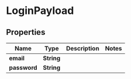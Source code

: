 

# LoginPayload

## Properties

Name | Type | Description | Notes
------------ | ------------- | ------------- | -------------
**email** | **String** |  | 
**password** | **String** |  | 



